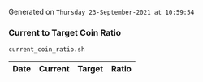 Generated on `Thursday 23-September-2021 at 10:59:54`

### Current to Target Coin Ratio
`current_coin_ratio.sh`

Date|Current|Target|Ratio
---|---|---|---
